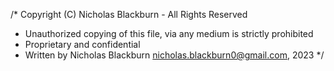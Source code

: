 /* Copyright (C) Nicholas Blackburn - All Rights Reserved
 * Unauthorized copying of this file, via any medium is strictly prohibited
 * Proprietary and confidential
 * Written by Nicholas Blackburn <nicholas.blackburn0@gmail.com>, 2023
 */